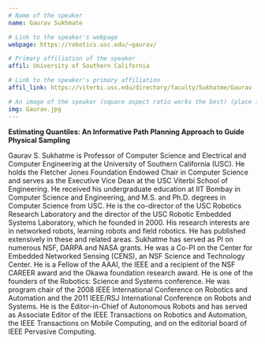 ```yaml
---
# Name of the speaker
name: Gaurav Sukhmate

# Link to the speaker's webpage
webpage: https://robotics.usc.edu/~gaurav/

# Primary affiliation of the speaker
affil: University of Southern California

# Link to the speaker's primary affiliation
affil_link: https://viterbi.usc.edu/directory/faculty/Sukhatme/Gaurav

# An image of the speaker (square aspect ratio works the best) (place in the `assets/img/speakers` directory)
img: Gaurav.jpg
---
```

<!-- Whatever you write below will show up as the speaker's bio -->
**Estimating Quantiles: An Informative Path Planning Approach to Guide Physical Sampling**  

Gaurav S. Sukhatme is Professor of Computer Science and Electrical and Computer Engineering at the University of Southern California (USC). He holds the Fletcher Jones Foundation Endowed Chair in Computer Science and serves as the Executive Vice Dean at the USC Viterbi School of Engineering. He received his undergraduate education at IIT Bombay in Computer Science and Engineering, and M.S. and Ph.D. degrees in Computer Science from USC. He is the co-director of the USC Robotics Research Laboratory and the director of the USC Robotic Embedded Systems Laboratory, which he founded in 2000. His research interests are in networked robots, learning robots and field robotics. He has published extensively in these and related areas. Sukhatme has served as PI on numerous NSF, DARPA and NASA grants. He was a Co-PI on the Center for Embedded Networked Sensing (CENS), an NSF Science and Technology Center. He is a Fellow of the AAAI, the IEEE and a recipient of the NSF CAREER award and the Okawa foundation research award. He is one of the founders of the Robotics: Science and Systems conference. He was program chair of the 2008 IEEE International Conference on Robotics and Automation and the 2011 IEEE/RSJ International Conference on Robots and Systems. He is the Editor-in-Chief of Autonomous Robots and has served as Associate Editor of the IEEE Transactions on Robotics and Automation, the IEEE Transactions on Mobile Computing, and on the editorial board of IEEE Pervasive Computing.
